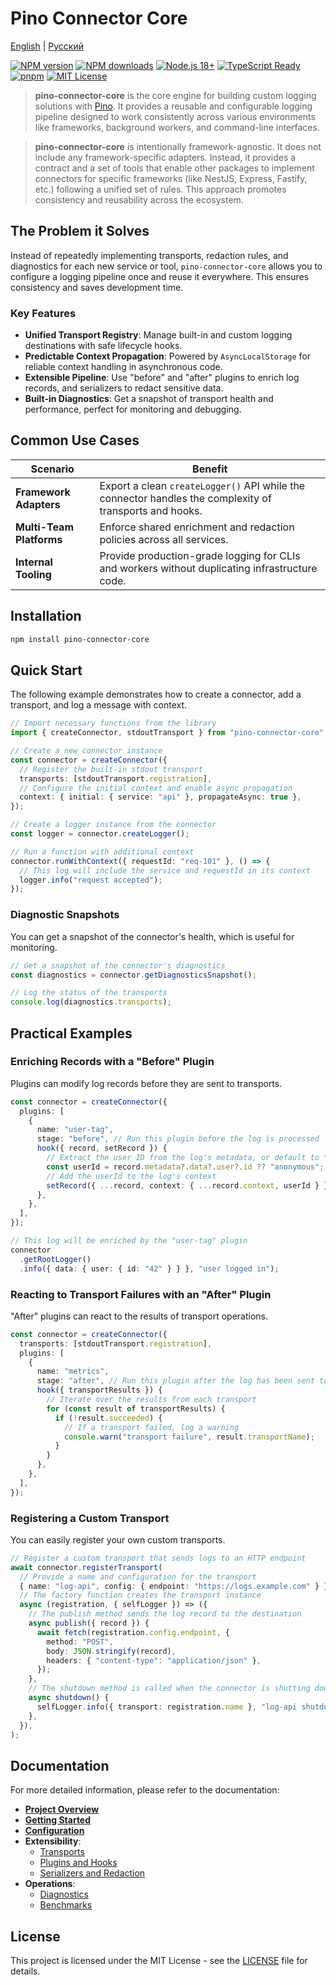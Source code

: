 # Pino Connector Core

[English](README.md) | [Русский](README.ru.md)

[![NPM version](https://img.shields.io/npm/v/pino-connector-core.svg?style=flat-square)](https://www.npmjs.com/package/pino-connector-core)
[![NPM downloads](https://img.shields.io/npm/dm/pino-connector-core.svg?style=flat-square)](https://www.npmjs.com/package/pino-connector-core)
[![Node.js 18+](https://img.shields.io/badge/Node.js-18%2B-3C873A?style=flat-square)](https://nodejs.org/)
[![TypeScript Ready](https://img.shields.io/badge/TypeScript-ready-3178C6?style=flat-square)](https://www.typescriptlang.org/)
[![pnpm](https://img.shields.io/badge/package%20manager-pnpm-FF8C00?style=flat-square)](https://pnpm.io/)
[![MIT License](https://img.shields.io/badge/license-MIT-blue.svg?style=flat-square)](LICENSE)

> **pino-connector-core** is the core engine for building custom logging solutions with [Pino](https://getpino.io/). It provides a reusable and configurable logging pipeline designed to work consistently across various environments like frameworks, background workers, and command-line interfaces.

> **pino-connector-core** is intentionally framework-agnostic. It does not include any framework-specific adapters. Instead, it provides a contract and a set of tools that enable other packages to implement connectors for specific frameworks (like NestJS, Express, Fastify, etc.) following a unified set of rules. This approach promotes consistency and reusability across the ecosystem.

## The Problem it Solves

Instead of repeatedly implementing transports, redaction rules, and diagnostics for each new service or tool, `pino-connector-core` allows you to configure a logging pipeline once and reuse it everywhere. This ensures consistency and saves development time.

### Key Features

- **Unified Transport Registry**: Manage built-in and custom logging destinations with safe lifecycle hooks.
- **Predictable Context Propagation**: Powered by `AsyncLocalStorage` for reliable context handling in asynchronous code.
- **Extensible Pipeline**: Use "before" and "after" plugins to enrich log records, and serializers to redact sensitive data.
- **Built-in Diagnostics**: Get a snapshot of transport health and performance, perfect for monitoring and debugging.

## Common Use Cases

| Scenario                 | Benefit                                                                                                 |
| ------------------------ | ------------------------------------------------------------------------------------------------------- |
| **Framework Adapters**   | Export a clean `createLogger()` API while the connector handles the complexity of transports and hooks. |
| **Multi-Team Platforms** | Enforce shared enrichment and redaction policies across all services.                                   |
| **Internal Tooling**     | Provide production-grade logging for CLIs and workers without duplicating infrastructure code.          |

## Installation

```bash
npm install pino-connector-core
```

## Quick Start

The following example demonstrates how to create a connector, add a transport, and log a message with context.

```ts
// Import necessary functions from the library
import { createConnector, stdoutTransport } from "pino-connector-core";

// Create a new connector instance
const connector = createConnector({
  // Register the built-in stdout transport
  transports: [stdoutTransport.registration],
  // Configure the initial context and enable async propagation
  context: { initial: { service: "api" }, propagateAsync: true },
});

// Create a logger instance from the connector
const logger = connector.createLogger();

// Run a function with additional context
connector.runWithContext({ requestId: "req-101" }, () => {
  // This log will include the service and requestId in its context
  logger.info("request accepted");
});
```

### Diagnostic Snapshots

You can get a snapshot of the connector's health, which is useful for monitoring.

```ts
// Get a snapshot of the connector's diagnostics
const diagnostics = connector.getDiagnosticsSnapshot();

// Log the status of the transports
console.log(diagnostics.transports);
```

## Practical Examples

### Enriching Records with a "Before" Plugin

Plugins can modify log records before they are sent to transports.

```ts
const connector = createConnector({
  plugins: [
    {
      name: "user-tag",
      stage: "before", // Run this plugin before the log is processed
      hook({ record, setRecord }) {
        // Extract the user ID from the log's metadata, or default to "anonymous"
        const userId = record.metadata?.data?.user?.id ?? "anonymous";
        // Add the userId to the log's context
        setRecord({ ...record, context: { ...record.context, userId } });
      },
    },
  ],
});

// This log will be enriched by the "user-tag" plugin
connector
  .getRootLogger()
  .info({ data: { user: { id: "42" } } }, "user logged in");
```

### Reacting to Transport Failures with an "After" Plugin

"After" plugins can react to the results of transport operations.

```ts
const connector = createConnector({
  transports: [stdoutTransport.registration],
  plugins: [
    {
      name: "metrics",
      stage: "after", // Run this plugin after the log has been sent to transports
      hook({ transportResults }) {
        // Iterate over the results from each transport
        for (const result of transportResults) {
          if (!result.succeeded) {
            // If a transport failed, log a warning
            console.warn("transport failure", result.transportName);
          }
        }
      },
    },
  ],
});
```

### Registering a Custom Transport

You can easily register your own custom transports.

```ts
// Register a custom transport that sends logs to an HTTP endpoint
await connector.registerTransport(
  // Provide a name and configuration for the transport
  { name: "log-api", config: { endpoint: "https://logs.example.com" } },
  // The factory function creates the transport instance
  async (registration, { selfLogger }) => ({
    // The publish method sends the log record to the destination
    async publish({ record }) {
      await fetch(registration.config.endpoint, {
        method: "POST",
        body: JSON.stringify(record),
        headers: { "content-type": "application/json" },
      });
    },
    // The shutdown method is called when the connector is shutting down
    async shutdown() {
      selfLogger.info({ transport: registration.name }, "log-api shutdown");
    },
  }),
);
```

## Documentation

For more detailed information, please refer to the documentation:

- [**Project Overview**](docs/en/index.md)
- [**Getting Started**](docs/en/getting-started.md)
- [**Configuration**](docs/en/configuration.md)
- **Extensibility**:
  - [Transports](docs/en/transports.md)
  - [Plugins and Hooks](docs/en/plugins.md)
  - [Serializers and Redaction](docs/en/serializers.md)
- **Operations**:
  - [Diagnostics](docs/en/diagnostics.md)
  - [Benchmarks](docs/en/benchmarks.md)

## License

This project is licensed under the MIT License - see the [LICENSE](LICENSE) file for details.
